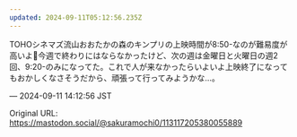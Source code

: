 ```yaml
---
updated: 2024-09-11T05:12:56.235Z
---
```


<p>TOHOシネマズ流山おおたかの森のキンプリの上映時間が8:50-なのが難易度が高いよ🥲今週で終わりにはならなかったけど、次の週は金曜日と火曜日の週2回、9:20-のみになってた。これで人が来なかったらいよいよ上映終了になってもおかしくなさそうだから、頑張って行ってみようかな…。</p>

&mdash; 2024-09-11 14:12:56 JST

Original URL: https://mastodon.social/@sakuramochi0/113117205380055889
